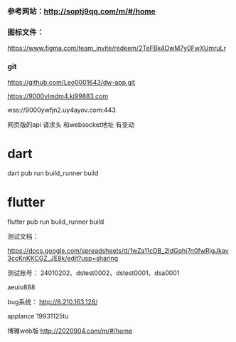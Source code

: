 

### 参考网站：http://soptj9qq.com/m/#/home

### 图标文件：
https://www.figma.com/team_invite/redeem/2TeFBk4OwM7y0FwXUmruLr

### git
https://github.com/Leo0001643/dw-app.git


https://9000vlmdm4.kj99883.com

wss://9000ywfjn2.uy4ayov.com:443

网页版的api 请求头 和websocket地址 有变动


# dart
dart pub run build_runner build

# flutter
flutter pub run build_runner build


测试文档：

https://docs.google.com/spreadsheets/d/1wZa11cDB_2ldGqhj7n0fwRjgJkav3ccKnKKCGZ_JE8k/edit?usp=sharing



测试账号：
24010202、dstest0002、dstest0001、dsa0001

aeuio888


bug系统：
http://8.210.163.128/

applance
19931125tu


博雅web版
http://2020904.com/m/#/home

